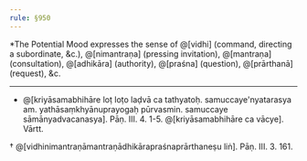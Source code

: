```yaml
---
rule: §950
---
```


\*The Potential Mood expresses the sense of @[vidhi] (command, directing a subordinate, &c.), @[nimantraṇa] (pressing invitation), @[mantraṇa] (consultation), @[adhikāra] (authority), @[praśna] (question), @[prārthanā] (request), &c.

---

- @[kriyāsamabhihāre loṭ loṭo laḍvā ca tathyatoḥ. samuccaye'nyatarasya am. yathāsaṃkhyānuprayogaḥ pūrvasmin. samuccaye sāmānyadvacanasya]. Pāṇ. III. 4. 1-5. @[kriyāsamabhihāre ca vācye]. Vārtt.

† @[vidhinimantraṇāmantraṇādhikārapraśnaprārthaneṣu liṅ]. Pāṇ. III. 3. 161.